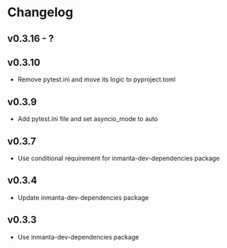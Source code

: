 # Changelog

## v0.3.16 - ?


## v0.3.10
- Remove pytest.ini and move its logic to pyproject.toml

## v0.3.9
- Add pytest.ini file and set asyncio_mode to auto

## v0.3.7
- Use conditional requirement for inmanta-dev-dependencies package

## v0.3.4
- Update inmanta-dev-dependencies package

## v0.3.3
- Use inmanta-dev-dependencies package
